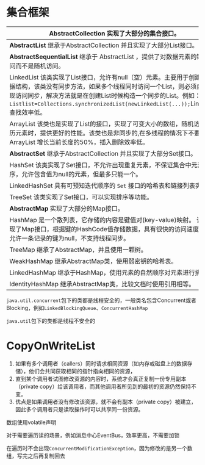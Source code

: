 # 集合框架

| **AbstractCollection**  实现了大部分的集合接口。             |
| ------------------------------------------------------------ |
| **AbstractList**  继承于AbstractCollection 并且实现了大部分List接口。 |
| **AbstractSequentialList**  继承于 AbstractList ，提供了对数据元素的链式访问而不是随机访问。 |
| LinkedList 该类实现了List接口，允许有null（空）元素。主要用于创建链表数据结构，该类没有同步方法，如果多个线程同时访问一个List，则必须自己实现访问同步，解决方法就是在创建List时候构造一个同步的List。例如：`Listlist=Collections.synchronizedList(newLinkedList(...));`LinkedList 查找效率低。 |
| ArrayList 该类也是实现了List的接口，实现了可变大小的数组，随机访问和遍历元素时，提供更好的性能。该类也是非同步的,在多线程的情况下不要使用。ArrayList 增长当前长度的50%，插入删除效率低。 |
| **AbstractSet**  继承于AbstractCollection 并且实现了大部分Set接口。 |
| HashSet 该类实现了Set接口，不允许出现重复元素，不保证集合中元素的顺序，允许包含值为null的元素，但最多只能一个。 |
| LinkedHashSet 具有可预知迭代顺序的 `Set` 接口的哈希表和链接列表实现。 |
| TreeSet 该类实现了Set接口，可以实现排序等功能。              |
| **AbstractMap**  实现了大部分的Map接口。                     |
| HashMap  是一个散列表，它存储的内容是键值对(key-value)映射。 该类实现了Map接口，根据键的HashCode值存储数据，具有很快的访问速度，最多允许一条记录的键为null，不支持线程同步。 |
| TreeMap  继承了AbstractMap，并且使用一颗树。                 |
| WeakHashMap  继承AbstractMap类，使用弱密钥的哈希表。         |
| LinkedHashMap  继承于HashMap，使用元素的自然顺序对元素进行排序. |
| IdentityHashMap  继承AbstractMap类，比较文档时使用引用相等。 |



`java.util.concurrent`包下的类都是线程安全的，一般类名包含Concurrent或者Blocking，例如`LinkedBlockingQueue`、`ConcurrentHashMap`

`java.util`包下的类都是线程不安全的

# CopyOnWriteList

1. 如果有多个调用者（callers）同时请求相同资源（如内存或磁盘上的数据存储），他们会共同获取相同的指针指向相同的资源，
2. 直到某个调用者试图修改资源的内容时，系统才会真正复制一份专用副本（private copy）给该调用者，而其他调用者所见到的最初的资源仍然保持不变。
3. 优点是如果调用者没有修改该资源，就不会有副本（private copy）被建立，因此多个调用者只是读取操作时可以共享同一份资源。

数组使用volatile声明

对于需要遍历读的场景，例如消息中心EventBus，效率更高，不需要加锁

在遍历时不会出现`ConcurrentModificationException`，因为修改的是另一个数组，写完之后再复制回去

